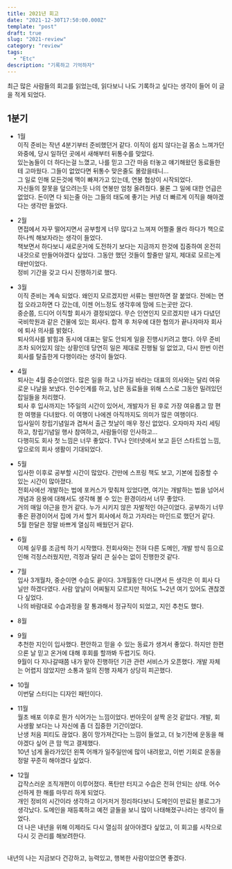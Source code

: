 ```yaml
---
title: 2021년 회고
date: "2021-12-30T17:50:00.000Z"
template: "post"
draft: true
slug: "2021-review"
category: "review"
tags:
  - "Etc"
description: "기록하고 기억하자"
---
```


최근 많은 사람들의 회고를 읽었는데, 읽다보니 나도 기록하고 싶다는 생각이 들어 이 글을 적게 되었다.<br>


## 1분기
- 1월<br>
이직 준비는 작년 4분기부터 준비했던거 같다. 이직이 쉽지 않다는걸 몸소 느껴가던 와중에, 당시 일하던 곳에서 새해부터 뒤통수를 맞았다.<br>
있는놈들이 더 하다는걸 느꼈고, 나를 믿고 그간 마음 터놓고 얘기해왔던 동료들한테 고마웠다. 그들이 없었다면 뒤통수 맞은줄도 몰랐을테니...<br>
그 일로 인해 모든것에 맥이 빠져가고 있는데, 연봉 협상이 시작되었다. <br>
자신들의 잘못을 덮으려는듯 나의 연봉만 엄청 올려줬다. 물론 그 일에 대한 언급은 없었다. 돈이면 다 되는줄 아는 그들의 태도에 좋기는 커녕 더 빠르게 이직을 해야겠다는 생각만 들었다.<br>

- 2월<br>
면접에서 자꾸 떨어지면서 공부할게 너무 많다고 느껴져 어쩔줄 몰라 하다가 책으로 하나씩 해보자라는 생각이 들었다.<br>
책보면서 하다보니 새로운거에 도전하기 보다는 지금까지 한것에 집중하여 온전히 내것으로 만들어야겠다 싶었다. 그동안 했던 것들이 할줄만 알지, 제대로 모르는게 태반이었다.<br>
정비 기간을 갖고 다시 진행하기로 했다.<br>

- 3월<br>
이직 준비는 계속 되었다. 왜인지 모르겠지만 서류는 웬만하면 잘 붙었다. 전에는 면접 오라고하면 다 갔는데, 이젠 어느정도 생각후에 맘에 드는곳만 갔다.<br>
중순쯤, 드디어 이직할 회사가 결정되었다. 무슨 인연인지 모르겠지만 내가 다녔던 국비학원과 같은 건물에 있는 회사다. 합격 후 처우에 대한 협의가 끝나자마자 회사에 퇴사 의사를 밝혔다.<br>
퇴사의사를 밝힘과 동시에 대표는 말도 안되게 일을 진행시키려고 했다. 아무 준비조차 되어있지 않는 상황인데 당연히 일은 제대로 진행될 일 없었고, 다시 한번 이런 회사를 탈출한게 다행이라는 생각이 들었다.<br>

- 4월<br>
퇴사는 4월 중순이었다. 많은 일을 하고 나가길 바라는 대표의 의사와는 달리 여유로운 나날을 보냈다. 인수인계를 하고, 남은 동료들을 위해 스스로 그동안 밀려있던 잡일들을 처리했다. <br>
퇴사 후 입사까지는 1주일의 시간이 있어서, 개발자가 된 후로 가장 여유롭고 맘 편한 여행을 다녀왔다. 이 여행이 나에겐 아직까지도 의미가 많은 여행이다.<br>
입사일이 창립기념일과 겹쳐서 출근 첫날이 매우 정신 없었다. 오자마자 자리 세팅하고, 창립기념일 행사 참여하고, 사람들이랑 인사하고...<br>
다행히도 회사 첫 느낌은 너무 좋았다. TV나 인터넷에서 보고 듣던 스타트업 느낌, 앞으로의 회사 생활이 기대되었다.<br>

- 5월<br>
입사한 이후로 공부할 시간이 많았다. 간만에 스프링 책도 보고, 기본에 집중할 수 있는 시간이 많아졌다.<br>
전회사에선 개발하는 법에 포커스가 맞춰져 있었다면, 여기는 개발하는 법을 넘어서 개념과 응용에 대해서도 생각해 볼 수 있는 환경이라서 너무 좋았다.<br>
거의 매일 야근을 한거 같다. 누가 시키지 않은 자발적인 야근이었다. 공부하기 너무 좋은 환경이어서 집에 가서 할거 회사에서 하고 가자라는 마인드로 했던거 같다.<br>
5월 한달은 정말 바쁘게 열심히 배웠던거 같다.

- 6월<br>
이제 실무를 조금씩 하기 시작했다. 전회사와는 전혀 다른 도메인, 개발 방식 등으로 인해 걱정스러웠지만, 걱정과 달리 큰 실수는 없이 진행한것 같다.<br>


- 7월<br>
입사 3개월차, 중순이면 수습도 끝이다. 3개월동안 다니면서 든 생각은 이 회사 다닐만 하겠다였다. 사람 앞날이 어찌될지 모르지만 적어도 1~2년 여기 있어도 괜찮겠다 싶었다.<br>
나의 바람대로 수습과정을 잘 통과해서 정규직이 되었고, 지인 추천도 했다. <br>

- 8월<br>


- 9월<br>
추천한 지인이 입사했다. 편안하고 믿을 수 있는 동료가 생겨서 좋았다. 하지만 한편으론 날 믿고 온거에 대해 후회를 할까봐 두렵기도 하다.<br>
9월이 다 지나갈때쯤 내가 맡아 진행하던 기관 관련 서비스가 오픈했다. 개발 자체는 어렵지 않았지만 소통과 일의 진행 자체가 상당히 피곤했다.<br>



- 10월<br>
이번달 스터디는 디자인 패턴이다. <br>

- 11월<br>
월초 배포 이후로 뭔가 식어가는 느낌이었다. 번아웃이 살짝 온것 같았다. 개발, 회사생활 보다는 나 자신에 좀 더 집중한 기간이었다.<br>
난생 처음 피티도 끊었다. 몸이 망가져간다는 느낌이 들었고, 더 늦기전에 운동을 해야겠다 싶어 큰 맘 먹고 결제했다.<br>
10년 넘게 올라가있던 왼쪽 어깨가 일주일만에 많이 내려왔고, 이번 기회로 운동을 정말 꾸준히 해야겠다 싶었다.<br>

- 12월<br>
갑작스러운 조직개편이 이루어졌다. 폭탄만 터지고 수습은 전혀 안되는 상태. 어수선하게 한 해를 마무리 하게 되었다.<br>
개인 정비의 시간이라 생각하고 이거저거 정리하다보니 도메인이 만료된 블로그가 생각났다. 도메인을 재등록하고 예전 글들을 보니 많이 나태해졌구나라는 생각이 들었다.<br>
더 나은 내년을 위해 이제라도 다시 열심히 살아야겠다 싶었고, 이 회고를 시작으로 다시 깃 관리를 해보려한다.<br>
<br>
내년의 나는 지금보다 건강하고, 능력있고, 행복한 사람이었으면 좋겠다.<br>


